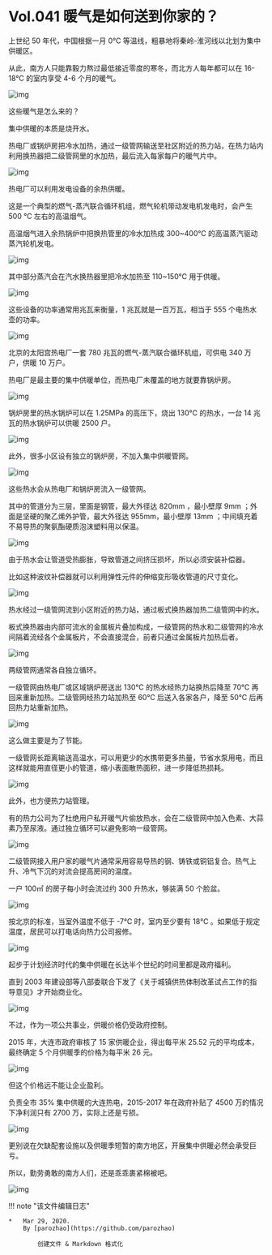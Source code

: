 # Vol.041 暖气是如何送到你家的？

上世纪 50 年代，中国根据一月 0℃ 等温线，粗暴地将秦岭-淮河线以北划为集中供暖区。

从此，南方人只能靠毅力熬过最低接近零度的寒冬，而北方人每年都可以在 16-18℃ 的室内享受 4-6 个月的暖气。

![img](https://paperclip.host/static/U6yRaDu1NaZITcViaF6cXZfTvC2liciabXTCJibLIzLov3PnUT4ia1g2Nyricz8EC3Vc9NXibM0jCiazSjQicI4WW0CVUIg.gif)

这些暖气是怎么来的？

集中供暖的本质是烧开水。

热电厂或锅炉房把冷水加热，通过一级管网输送至社区附近的热力站，在热力站内利用换热器把二级管网里的水加热，最后流入每家每户的暖气片中。

![img](https://paperclip.host/static/U6yRaDu1NaZITcViaF6cXZfTvC2liciabXTowYFgoRBl7zeOaBsvnDldkcaibOmX0S997QmOicribicNCSy2Kuu9Z9IOg.gif)

热电厂可以利用发电设备的余热供暖。

这是一个典型的燃气-蒸汽联合循环机组，燃气轮机带动发电机发电时，会产生 500 ℃ 左右的高温烟气。

高温烟气进入余热锅炉中把换热管里的冷水加热成 300~400℃ 的高温蒸汽驱动蒸汽轮机发电。

![img](https://paperclip.host/static/U6yRaDu1NaZITcViaF6cXZfTvC2liciabXT58cgcmkorGSRlXlER7IXryKpaeblknZibkF62oopicx6fHuR66Xt3HgA.gif)

其中部分蒸汽会在汽水换热器里把冷水加热至 110~150℃ 用于供暖。

![img](https://paperclip.host/static/U6yRaDu1NaZITcViaF6cXZfTvC2liciabXTJ3T3t67jZticl6WNh7ibgLDFAo2gtdFOX5HDiabOw6ib34DIOaDqNicrNibw.png)

这些设备的功率通常用兆瓦来衡量，1 兆瓦就是一百万瓦，相当于 555 个电热水壶的功率。

![img](https://paperclip.host/static/U6yRaDu1NaZITcViaF6cXZfTvC2liciabXT0cIlmspFAJU4zft7czjmicPnNG1ruic82ELNoicDQPQzwfN6hNBiaXxTjg.png)

北京的太阳宫热电厂一套 780 兆瓦的燃气-蒸汽联合循环机组，可供电 340 万户，供暖 10 万户。

热电厂是最主要的集中供暖单位，而热电厂未覆盖的地方就要靠锅炉房。

![img](https://paperclip.host/static/U6yRaDu1NaZITcViaF6cXZfTvC2liciabXTaeyWjZgzTA1ic1P4ep7gmZmFLxg3iaJEbxYgR9H0B9Mm8fWAI00uq1yA.gif)

锅炉房里的热水锅炉可以在 1.25MPa 的高压下，烧出 130℃ 的热水，一台 14 兆瓦的热水锅炉可以供暖 2500 户。

![img](https://paperclip.host/static/U6yRaDu1NaZITcViaF6cXZfTvC2liciabXTg1kRSP3QqicEb9FwzJ5e3LbU7HVtcMz99YSAQLcbUGVVZMnkxp0e7ug.gif)

此外，很多小区设有独立的锅炉房，不加入集中供暖管网。

![img](https://paperclip.host/static/U6yRaDu1NaZITcViaF6cXZfTvC2liciabXT1cRVoHBHAjxe2ArJx8iayuf9EWg3gbk1ksaOzDicJhwre6TWZO4KEo1Q.png)

这些热水会从热电厂和锅炉房流入一级管网。

其中的管道分为三层，里面是钢管，最大外径达 820mm ，最小壁厚 9mm ；外面是坚硬的聚乙烯外护管，最大外径达 955mm，最小壁厚 13mm ；中间填充着不易导热的聚氨酯硬质泡沫塑料用以保温。

![img](https://paperclip.host/static/U6yRaDu1NaZITcViaF6cXZfTvC2liciabXTibRJ5WmibuDotzLRADzM331GRFBib6A6U6kG6eyVKWsjp1beBYfpsBmMA.gif)

由于热水会让管道受热膨胀，导致管道之间挤压损坏，所以必须安装补偿器。

比如这种波纹补偿器就可以利用弹性元件的伸缩变形吸收管道的尺寸变化。

![img](https://paperclip.host/static/U6yRaDu1NaZITcViaF6cXZfTvC2liciabXTMAib7w7otCoxEx8Sgs75j8HdB9oa9Nj6OoaH8BEr1P25GT2a8k0ogMQ.gif)

热水经过一级管网流到小区附近的热力站，通过板式换热器加热二级管网中的水。

板式换热器由内部可流水的金属板片叠加构成，一级管网的热水和二级管网的冷水间隔着流经各个金属板片，不会直接混合，前者只通过金属板片加热后者。

![img](https://paperclip.host/static/U6yRaDu1NaZITcViaF6cXZfTvC2liciabXTpvs4xRQL7D0GAL7tyjtsMCSic7o6wonUFM0Gq5F0iaOt62KUSw6Ivvvg.gif)

两级管网通常各自独立循环。

一级管网由热电厂或区域锅炉房送出 130℃ 的热水经热力站换热后降至 70℃ 再回来重新加热。二级管网经热力站加热至 60℃ 后送入各家各户，降至 50℃ 后再回热力站重新加热。

![img](https://paperclip.host/static/U6yRaDu1NaZITcViaF6cXZfTvC2liciabXTaRG8tZXud0TbMRcbwsGtxBXQrZDcTJuMAqPXw64VuIBLichQg70rcBA.gif)

这么做主要是为了节能。

一级管网长距离输送高温水，可以用更少的水携带更多热量，节省水泵用电，而且这样就能用直径更小的管道，缩小表面散热面积，进一步降低热损耗。

![img](https://paperclip.host/static/U6yRaDu1NaZITcViaF6cXZfTvC2liciabXTytYfNs9jwZl6ktgJTqy29qlaYexsrR4vnvHnn0QIWAtOrTvroqmIrQ.gif)

此外，也方便热力站管理。

有的热力公司为了杜绝用户私开暖气片偷放热水，会在二级管网中加入色素、大蒜素乃至尿液。通过独立循环可以避免影响一级管网。

![img](https://paperclip.host/static/U6yRaDu1NaZITcViaF6cXZfTvC2liciabXTPHEbibpaia7n2UkGlWgcvjiakI7f5t8R40aIxzoNZNZic8rjVR82oibWd6A.gif)

二级管网接入用户家的暖气片通常采用容易导热的钢、铸铁或铜铝复合。热气上升、冷气下沉的对流会提高房间的温度。

一户 100㎡ 的房子每小时会流过约 300 升热水，够装满 50 个脸盆。

![img](https://paperclip.host/static/U6yRaDu1NaZITcViaF6cXZfTvC2liciabXTpBPnfNoviarIKOJWJCibSET7xXpSFQicg6w2p65eo56rTh1kvEZCbvx7Q.gif)

按北京的标准，当室外温度不低于 -7℃ 时，室内至少要有 18℃ 。如果低于规定温度，居民可以打电话向热力公司报修。

![img](https://paperclip.host/static/U6yRaDu1NaZITcViaF6cXZfTvC2liciabXTkgnVRDoFcIR4Z3rWKs7uhoKlWgubE2PJ7dh2VyjYLfsumHFFHCeePQ.png)

起步于计划经济时代的集中供暖在长达半个世纪的时间里都是政府福利。

直到 2003 年建设部等八部委联合下发了《关于城镇供热体制改革试点工作的指导意见》才开始商业化。

![img](https://paperclip.host/static/U6yRaDu1NaZITcViaF6cXZfTvC2liciabXTNiaHgCfibDWRSHmg7GUM97SEGRwVL78XptOgKR9az4giccFjWIfiaRNLlw.gif)

不过，作为一项公共事业，供暖价格仍受政府控制。

2015 年，大连市政府审核了 15 家供暖企业，得出每平米 25.52 元的平均成本，最终确定 5 个月供暖季的价格为每平米 26 元。

![img](https://paperclip.host/static/U6yRaDu1NaZITcViaF6cXZfTvC2liciabXTcl2hEkRbhX8IsENEFOiaoU95zwDpHbWcwBueglJdqccK2R9s7tSh3YA.gif)

但这个价格远不能让企业盈利。

负责全市 35% 集中供暖的大连热电，2015-2017 年在政府补贴了 4500 万的情况下净利润只有 2700 万，实际上还是亏损。

![img](https://paperclip.host/static/U6yRaDu1NaZITcViaF6cXZfTvC2liciabXTDyqtib870gYDSDMQbV6eEjl2oRtx8HHmpux78icEV4uqjon963ct6lxg.png)

更别说在欠缺配套设施以及供暖季短暂的南方地区，开展集中供暖必然会承受巨亏。

所以，勤劳勇敢的南方人们，还是乖乖裹紧棉被吧。

![img](https://paperclip.host/static/U6yRaDu1NaZITcViaF6cXZfTvC2liciabXToppDOsiahbKZcJibr8je1fKicrlxPdDsUnm0xPL41U8MXm2YTqRWXP2dw.gif)

!!! note "该文件编辑日志"

	* 	Mar 29, 2020.
		By [parozhao](https://github.com/parozhao)
	
			创建文件 & Markdown 格式化
